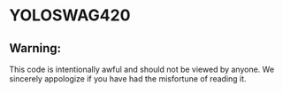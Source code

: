 YOLOSWAG420
===========

Warning:
--------

This code is intentionally awful and should not be viewed by anyone.
We sincerely appologize if you have had the misfortune of reading it.
